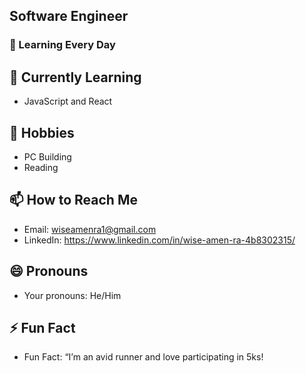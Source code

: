 ## Software Engineer

### 🌱 Learning Every Day

## 🌱 Currently Learning
  - JavaScript and React 

## 💬 Hobbies
  - PC Building 
  - Reading

## 📫 How to Reach Me
  - Email: wiseamenra1@gmail.com
  - LinkedIn: https://www.linkedin.com/in/wise-amen-ra-4b8302315/

## 😄 Pronouns
  - Your pronouns: He/Him

## ⚡ Fun Fact
  - Fun Fact: “I’m an avid runner and love participating in 5ks!
